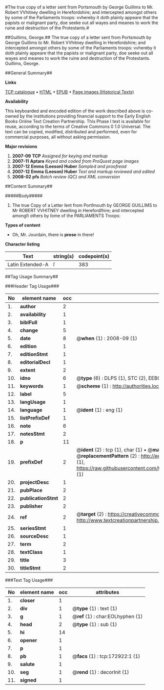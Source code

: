 #The true copy of a letter sent from Portsmouth by George Guillims to Mr. Robert VVhitney dwelling in Herefordshire; and intercepted amongst others by some of the Parliaments troops: vvhereby it doth plainly appeare that the papists or malignant party, doe seeke out all wayes and meanes to work the ruine and destruction of the Protestants.#

##Guillims, George.##
The true copy of a letter sent from Portsmouth by George Guillims to Mr. Robert VVhitney dwelling in Herefordshire; and intercepted amongst others by some of the Parliaments troops: vvhereby it doth plainly appeare that the papists or malignant party, doe seeke out all wayes and meanes to work the ruine and destruction of the Protestants.
Guillims, George.

##General Summary##

**Links**

[TCP catalogue](http://www.ota.ox.ac.uk/tcp/)  • 
[HTML](http://tei.it.ox.ac.uk/tcp/Texts-HTML/free/A85/A85771.html)  • 
[EPUB](http://tei.it.ox.ac.uk/tcp/Texts-EPUB/free/A85/A85771.epub) • 
[Page images (Historical Texts)](https://data.historicaltexts.jisc.ac.uk/view?pubId=eebo-47683462e&pageId=eebo-47683462e-172922-1)

**Availability**

This keyboarded and encoded edition of the
	       work described above is co-owned by the institutions
	       providing financial support to the Early English Books
	       Online Text Creation Partnership. This Phase I text is
	       available for reuse, according to the terms of Creative
	       Commons 0 1.0 Universal. The text can be copied,
	       modified, distributed and performed, even for
	       commercial purposes, all without asking permission.

**Major revisions**

1. __2007-09__ __TCP__ *Assigned for keying and markup*
1. __2007-11__ __Aptara__ *Keyed and coded from ProQuest page images*
1. __2007-12__ __Emma (Leeson) Huber__ *Sampled and proofread*
1. __2007-12__ __Emma (Leeson) Huber__ *Text and markup reviewed and edited*
1. __2008-02__ __pfs__ *Batch review (QC) and XML conversion*

##Content Summary##

#####Body#####

1. The true Copy of a Letter ſent from Portſmouth
by GEORGE GUILLIMS to Mr ROBERT VVHITNEY dwelling
in Herefordſhire; and intercepted amongſt others
by ſome of the PARLIAMENTS Troops:

**Types of content**

  * Oh, Mr. Jourdain, there is **prose** in there!

**Character listing**


|Text|string(s)|codepoint(s)|
|---|---|---|
|Latin Extended-A|ſ|383|

##Tag Usage Summary##

###Header Tag Usage###

|No|element name|occ|attributes|
|---|---|---|---|
|1.|__author__|2||
|2.|__availability__|1||
|3.|__biblFull__|1||
|4.|__change__|5||
|5.|__date__|8| @__when__ (1) : 2008-09 (1)|
|6.|__edition__|1||
|7.|__editionStmt__|1||
|8.|__editorialDecl__|1||
|9.|__extent__|2||
|10.|__idno__|6| @__type__ (6) : DLPS (1), STC (2), EEBO-CITATION (1), OCLC (1), VID (1)|
|11.|__keywords__|1| @__scheme__ (1) : http://authorities.loc.gov/ (1)|
|12.|__label__|5||
|13.|__langUsage__|1||
|14.|__language__|1| @__ident__ (1) : eng (1)|
|15.|__listPrefixDef__|1||
|16.|__note__|6||
|17.|__notesStmt__|2||
|18.|__p__|11||
|19.|__prefixDef__|2| @__ident__ (2) : tcp (1), char (1)  •  @__matchPattern__ (2) : ([0-9\-]+):([0-9IVX]+) (1), (.+) (1)  •  @__replacementPattern__ (2) : http://eebo.chadwyck.com/downloadtiff?vid=$1&page=$2 (1), https://raw.githubusercontent.com/textcreationpartnership/Texts/master/tcpchars.xml#$1 (1)|
|20.|__projectDesc__|1||
|21.|__pubPlace__|2||
|22.|__publicationStmt__|2||
|23.|__publisher__|2||
|24.|__ref__|2| @__target__ (2) : https://creativecommons.org/publicdomain/zero/1.0/ (1), http://www.textcreationpartnership.org/docs/. (1)|
|25.|__seriesStmt__|1||
|26.|__sourceDesc__|1||
|27.|__term__|2||
|28.|__textClass__|1||
|29.|__title__|3||
|30.|__titleStmt__|2||


###Text Tag Usage###

|No|element name|occ|attributes|
|---|---|---|---|
|1.|__closer__|1||
|2.|__div__|1| @__type__ (1) : text (1)|
|3.|__g__|1| @__ref__ (1) : char:EOLhyphen (1)|
|4.|__head__|2| @__type__ (1) : sub (1)|
|5.|__hi__|14||
|6.|__opener__|1||
|7.|__p__|1||
|8.|__pb__|1| @__facs__ (1) : tcp:172922:1 (1)|
|9.|__salute__|1||
|10.|__seg__|1| @__rend__ (1) : decorInit (1)|
|11.|__signed__|1||
